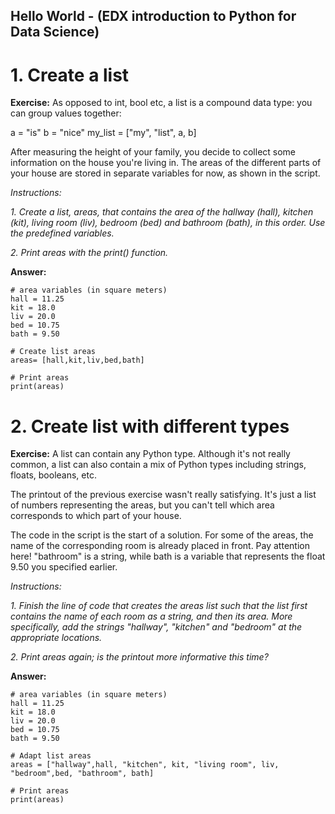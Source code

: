## Hello World - (EDX introduction to Python for Data Science)
# 1. Create a list
**Exercise:**
As opposed to int, bool etc, a list is a compound data type: you can group values together:

a = "is"
b = "nice"
my_list = ["my", "list", a, b]

After measuring the height of your family, you decide to collect some information on the house you're living in. The areas of the different parts of your house are stored in separate variables for now, as shown in the script.

*Instructions:*

*1. Create a list, areas, that contains the area of the hallway (hall), kitchen (kit), living room (liv), bedroom (bed) and bathroom (bath), in this order. Use the predefined variables.*

*2. Print areas with the print() function.*

**Answer:**

```
# area variables (in square meters)
hall = 11.25
kit = 18.0
liv = 20.0
bed = 10.75
bath = 9.50

# Create list areas
areas= [hall,kit,liv,bed,bath]

# Print areas
print(areas)

```
 # 2. Create list with different types
**Exercise:**
A list can contain any Python type. Although it's not really common, a list can also contain a mix of Python types including strings, floats, booleans, etc.

The printout of the previous exercise wasn't really satisfying. It's just a list of numbers representing the areas, but you can't tell which area corresponds to which part of your house.

The code in the script is the start of a solution. For some of the areas, the name of the corresponding room is already placed in front. Pay attention here! "bathroom" is a string, while bath is a variable that represents the float 9.50 you specified earlier.

*Instructions:*

*1. Finish the line of code that creates the areas list such that the list first contains the name of each room as a string, and then its area. More specifically, add the strings "hallway", "kitchen" and "bedroom" at the appropriate locations.*

*2. Print areas again; is the printout more informative this time?*

**Answer:**

```
# area variables (in square meters)
hall = 11.25
kit = 18.0
liv = 20.0
bed = 10.75
bath = 9.50

# Adapt list areas
areas = ["hallway",hall, "kitchen", kit, "living room", liv, "bedroom",bed, "bathroom", bath]

# Print areas
print(areas)

```

